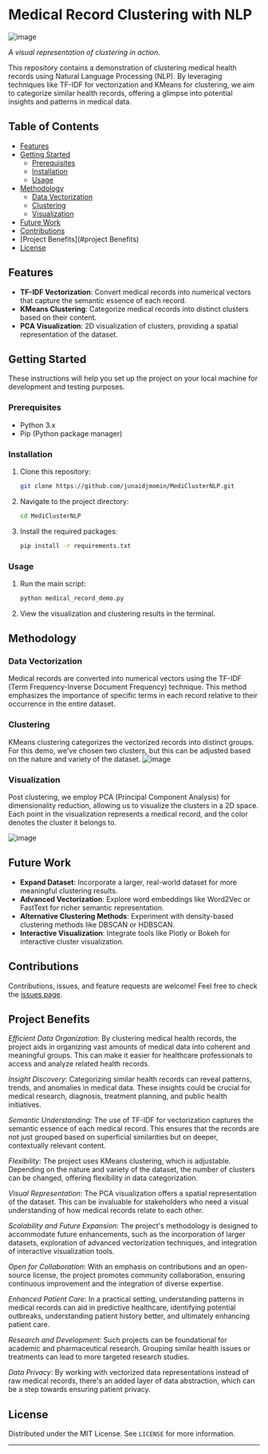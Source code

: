 

# Medical Record Clustering with NLP

![image](https://github.com/junaidjmomin/MediClusterNLP/assets/121440706/58b25665-47a9-4404-98fa-90c3925aa1fd)
 
*A visual representation of clustering in action.*

This repository contains a demonstration of clustering medical health records using Natural Language Processing (NLP). By leveraging techniques like TF-IDF for vectorization and KMeans for clustering, we aim to categorize similar health records, offering a glimpse into potential insights and patterns in medical data.

## Table of Contents

- [Features](#features)
- [Getting Started](#getting-started)
  - [Prerequisites](#prerequisites)
  - [Installation](#installation)
  - [Usage](#usage)
- [Methodology](#methodology)
  - [Data Vectorization](#data-vectorization)
  - [Clustering](#clustering)
  - [Visualization](#visualization)
- [Future Work](#future-work)
- [Contributions](#contributions)
- [Project Benefits](#project Benefits)
- [License](#license)

## Features

- **TF-IDF Vectorization**: Convert medical records into numerical vectors that capture the semantic essence of each record.
- **KMeans Clustering**: Categorize medical records into distinct clusters based on their content.
- **PCA Visualization**: 2D visualization of clusters, providing a spatial representation of the dataset.

## Getting Started

These instructions will help you set up the project on your local machine for development and testing purposes.

### Prerequisites

- Python 3.x
- Pip (Python package manager)

### Installation

1. Clone this repository:
   ```bash
   git clone https://github.com/junaidjmomin/MediClusterNLP.git
   ```
2. Navigate to the project directory:
   ```bash
   cd MediClusterNLP
   ```
3. Install the required packages:
   ```bash
   pip install -r requirements.txt
   ```

### Usage

1. Run the main script:
   ```bash
   python medical_record_demo.py
   ```

2. View the visualization and clustering results in the terminal.

## Methodology

### Data Vectorization

Medical records are converted into numerical vectors using the TF-IDF (Term Frequency-Inverse Document Frequency) technique. This method emphasizes the importance of specific terms in each record relative to their occurrence in the entire dataset.

### Clustering

KMeans clustering categorizes the vectorized records into distinct groups. For this demo, we've chosen two clusters, but this can be adjusted based on the nature and variety of the dataset.
![image](https://github.com/junaidjmomin/MediClusterNLP/assets/121440706/5da379d4-5566-4027-ad6d-47d5cb222226)


### Visualization

Post clustering, we employ PCA (Principal Component Analysis) for dimensionality reduction, allowing us to visualize the clusters in a 2D space. Each point in the visualization represents a medical record, and the color denotes the cluster it belongs to.

![image](https://github.com/junaidjmomin/MediClusterNLP/assets/121440706/64d45b3d-b826-4f49-a05f-c616507d0250)


## Future Work

- **Expand Dataset**: Incorporate a larger, real-world dataset for more meaningful clustering results.
- **Advanced Vectorization**: Explore word embeddings like Word2Vec or FastText for richer semantic representation.
- **Alternative Clustering Methods**: Experiment with density-based clustering methods like DBSCAN or HDBSCAN.
- **Interactive Visualization**: Integrate tools like Plotly or Bokeh for interactive cluster visualization.

## Contributions

Contributions, issues, and feature requests are welcome! Feel free to check the [issues page](https://github.com/junaidjmomin/Medical-Record-Clustering-NLP-Demo/issues).

## Project Benefits

*Efficient Data Organization*: By clustering medical health records, the project aids in organizing vast amounts of medical data into coherent and meaningful groups. This can make it easier for healthcare professionals to access and analyze related health records.

*Insight Discovery*: Categorizing similar health records can reveal patterns, trends, and anomalies in medical data. These insights could be crucial for medical research, diagnosis, treatment planning, and public health initiatives.

*Semantic Understanding*: The use of TF-IDF for vectorization captures the semantic essence of each medical record. This ensures that the records are not just grouped based on superficial similarities but on deeper, contextually relevant content.

*Flexibility*: The project uses KMeans clustering, which is adjustable. Depending on the nature and variety of the dataset, the number of clusters can be changed, offering flexibility in data categorization.

*Visual Representation*: The PCA visualization offers a spatial representation of the dataset. This can be invaluable for stakeholders who need a visual understanding of how medical records relate to each other.

*Scalability and Future Expansion*: The project's methodology is designed to accommodate future enhancements, such as the incorporation of larger datasets, exploration of advanced vectorization techniques, and integration of interactive visualization tools.

*Open for Collaboration*: With an emphasis on contributions and an open-source license, the project promotes community collaboration, ensuring continuous improvement and the integration of diverse expertise.

*Enhanced Patient Care*: In a practical setting, understanding patterns in medical records can aid in predictive healthcare, identifying potential outbreaks, understanding patient history better, and ultimately enhancing patient care.

*Research and Development*: Such projects can be foundational for academic and pharmaceutical research. Grouping similar health issues or treatments can lead to more targeted research studies.

*Data Privacy*: By working with vectorized data representations instead of raw medical records, there's an added layer of data abstraction, which can be a step towards ensuring patient privacy.

## License

Distributed under the MIT License. See `LICENSE` for more information.

---


